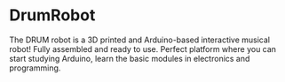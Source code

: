# DrumRobot

The DRUM robot is a 3D printed and Arduino-based interactive musical robot! Fully assembled and ready to use. Perfect platform where you can start studying Arduino, learn the basic modules in electronics and programming.
